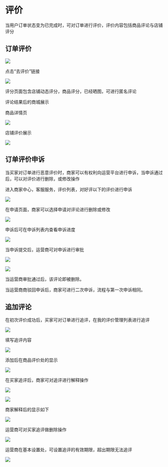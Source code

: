 # 评价

当用户订单状态变为已完成时，可对订单进行评价，评价内容包括商品评论与店铺评分
 
## 订单评价

![](images/208.png)

点击“去评价”链接

![](images/209.png)

评分页面包含店铺动态评分，商品评分，已经晒图，可进行匿名评论
 
评论结果后的商城展示

商品详情页

![](images/210.png)
 
店铺评价展示

![](images/211.png)
 
## 订单评价申诉

当买家对订单进行恶意评价时，商家可以有权利向运营平台进行申诉，当申诉通过后，可以对评价进行删除，或修改操作

进入商家中心，客服服务，评价列表，对好评以下的评价进行申诉

![](images/212.png)

在申请页面，商家可以选择申请对评论进行删除或修改

![](images/213.png)
 
申诉后可在申诉列表内查看申诉进度

![](images/214.png)
 
当申诉提交后，运营商可对申诉进行审批

![](images/215.png)

![](images/216.png)
 
当运营商审批通过后，该评论即被删除。

当运营商商驳回申诉后，商家可进行二次申诉，流程与第一次申诉相同。


## 追加评论

在初次评价成功后，买家可对订单进行追评，在我的评价管理列表进行追评


![](images/additional_comments01.png)

填写追评内容

![](images/additional_comments02.png)


添加后在商品评价处的显示


![](images/additional_comments03.png)


在买家追评后，商家可对追评进行解释操作

![](images/additional_comments04.png)

![](images/additional_comments05.png)


商家解释后的显示如下


![](images/additional_comments06.png)


运营商可对买家追评做删除操作


![](images/additional_comments07.png)


运营商在基本设置处，可设置追评的有效期限，超出期限无法追评


![](images/additional_comments08.png)


